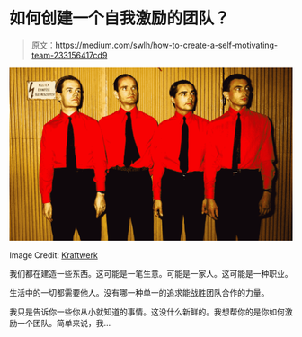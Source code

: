 # 如何创建一个自我激励的团队？

> 原文：<https://medium.com/swlh/how-to-create-a-self-motivating-team-233156417cd9>

![](img/ccb6fb75a73c4c7fe7415d16b572f20f.png)

Image Credit: [Kraftwerk](http://www.kraftwerk.com/)

我们都在建造一些东西。这可能是一笔生意。可能是一家人。这可能是一种职业。

生活中的一切都需要他人。没有哪一种单一的追求能战胜团队合作的力量。

我只是告诉你一些你从小就知道的事情。这没什么新鲜的。我想帮你的是你如何激励一个团队。简单来说，我…